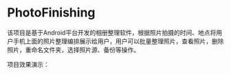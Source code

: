 # PhotoFinishing
该项目是基于Android平台开发的相册整理软件，根据照片拍摄的时间、地点将用户手机上面的照片整理编排展示给用户，用户可以批量整理照片，查看照片，删除照片，重命名文件夹，选择照片源、备份等操作。

项目效果演示：
